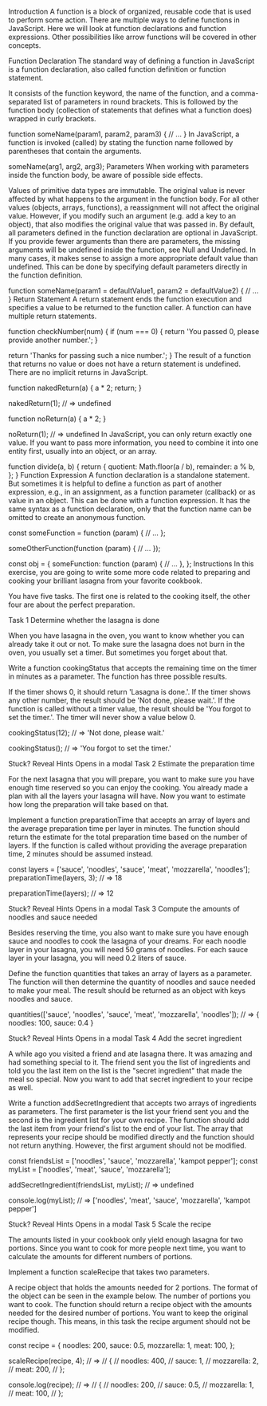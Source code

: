 Introduction
A function is a block of organized, reusable code that is used to perform some action. There are multiple ways to define functions in JavaScript. Here we will look at function declarations and function expressions. Other possibilities like arrow functions will be covered in other concepts.

Function Declaration
The standard way of defining a function in JavaScript is a function declaration, also called function definition or function statement.

It consists of the function keyword, the name of the function, and a comma-separated list of parameters in round brackets. This is followed by the function body (collection of statements that defines what a function does) wrapped in curly brackets.

function someName(param1, param2, param3) {
  // ...
}
In JavaScript, a function is invoked (called) by stating the function name followed by parentheses that contain the arguments.

someName(arg1, arg2, arg3);
Parameters
When working with parameters inside the function body, be aware of possible side effects.

Values of primitive data types are immutable. The original value is never affected by what happens to the argument in the function body.
For all other values (objects, arrays, functions), a reassignment will not affect the original value. However, if you modify such an argument (e.g. add a key to an object), that also modifies the original value that was passed in.
By default, all parameters defined in the function declaration are optional in JavaScript. If you provide fewer arguments than there are parameters, the missing arguments will be undefined inside the function, see Null and Undefined. In many cases, it makes sense to assign a more appropriate default value than undefined. This can be done by specifying default parameters directly in the function definition.

function someName(param1 = defaultValue1, param2 = defaultValue2) {
  // ...
}
Return Statement
A return statement ends the function execution and specifies a value to be returned to the function caller. A function can have multiple return statements.

function checkNumber(num) {
  if (num === 0) {
    return 'You passed 0, please provide another number.';
  }

  return 'Thanks for passing such a nice number.';
}
The result of a function that returns no value or does not have a return statement is undefined. There are no implicit returns in JavaScript.

function nakedReturn(a) {
  a * 2;
  return;
}

nakedReturn(1);
// => undefined

function noReturn(a) {
  a * 2;
}

noReturn(1);
// => undefined
In JavaScript, you can only return exactly one value. If you want to pass more information, you need to combine it into one entity first, usually into an object, or an array.

function divide(a, b) {
  return {
    quotient: Math.floor(a / b),
    remainder: a % b,
  };
}
Function Expression
A function declaration is a standalone statement. But sometimes it is helpful to define a function as part of another expression, e.g., in an assignment, as a function parameter (callback) or as value in an object. This can be done with a function expression. It has the same syntax as a function declaration, only that the function name can be omitted to create an anonymous function.

const someFunction = function (param) {
  // ...
};

someOtherFunction(function (param) {
  // ...
});

const obj = {
  someFunction: function (param) {
    // ...
  },
};
Instructions
In this exercise, you are going to write some more code related to preparing and cooking your brilliant lasagna from your favorite cookbook.

You have five tasks. The first one is related to the cooking itself, the other four are about the perfect preparation.

Task 1
Determine whether the lasagna is done

When you have lasagna in the oven, you want to know whether you can already take it out or not. To make sure the lasagna does not burn in the oven, you usually set a timer. But sometimes you forget about that.

Write a function cookingStatus that accepts the remaining time on the timer in minutes as a parameter. The function has three possible results.

If the timer shows 0, it should return 'Lasagna is done.'.
If the timer shows any other number, the result should be 'Not done, please wait.'.
If the function is called without a timer value, the result should be 'You forgot to set the timer.'.
The timer will never show a value below 0.

cookingStatus(12);
// => 'Not done, please wait.'

cookingStatus();
// => 'You forgot to set the timer.'

Stuck? Reveal Hints
Opens in a modal
Task 2
Estimate the preparation time

For the next lasagna that you will prepare, you want to make sure you have enough time reserved so you can enjoy the cooking. You already made a plan with all the layers your lasagna will have. Now you want to estimate how long the preparation will take based on that.

Implement a function preparationTime that accepts an array of layers and the average preparation time per layer in minutes. The function should return the estimate for the total preparation time based on the number of layers. If the function is called without providing the average preparation time, 2 minutes should be assumed instead.

const layers = ['sauce', 'noodles', 'sauce', 'meat', 'mozzarella', 'noodles'];
preparationTime(layers, 3);
// => 18

preparationTime(layers);
// => 12

Stuck? Reveal Hints
Opens in a modal
Task 3
Compute the amounts of noodles and sauce needed

Besides reserving the time, you also want to make sure you have enough sauce and noodles to cook the lasagna of your dreams. For each noodle layer in your lasagna, you will need 50 grams of noodles. For each sauce layer in your lasagna, you will need 0.2 liters of sauce.

Define the function quantities that takes an array of layers as a parameter. The function will then determine the quantity of noodles and sauce needed to make your meal. The result should be returned as an object with keys noodles and sauce.

quantities(['sauce', 'noodles', 'sauce', 'meat', 'mozzarella', 'noodles']);
// => { noodles: 100, sauce: 0.4 }

Stuck? Reveal Hints
Opens in a modal
Task 4
Add the secret ingredient

A while ago you visited a friend and ate lasagna there. It was amazing and had something special to it. The friend sent you the list of ingredients and told you the last item on the list is the "secret ingredient" that made the meal so special. Now you want to add that secret ingredient to your recipe as well.

Write a function addSecretIngredient that accepts two arrays of ingredients as parameters. The first parameter is the list your friend sent you and the second is the ingredient list for your own recipe. The function should add the last item from your friend's list to the end of your list. The array that represents your recipe should be modified directly and the function should not return anything. However, the first argument should not be modified.

const friendsList = ['noodles', 'sauce', 'mozzarella', 'kampot pepper'];
const myList = ['noodles', 'meat', 'sauce', 'mozzarella'];

addSecretIngredient(friendsList, myList);
// => undefined

console.log(myList);
// => ['noodles', 'meat', 'sauce', 'mozzarella', 'kampot pepper']

Stuck? Reveal Hints
Opens in a modal
Task 5
Scale the recipe

The amounts listed in your cookbook only yield enough lasagna for two portions. Since you want to cook for more people next time, you want to calculate the amounts for different numbers of portions.

Implement a function scaleRecipe that takes two parameters.

A recipe object that holds the amounts needed for 2 portions. The format of the object can be seen in the example below.
The number of portions you want to cook.
The function should return a recipe object with the amounts needed for the desired number of portions. You want to keep the original recipe though. This means, in this task the recipe argument should not be modified.

const recipe = {
  noodles: 200,
  sauce: 0.5,
  mozzarella: 1,
  meat: 100,
};

scaleRecipe(recipe, 4);
// =>
// {
//   noodles: 400,
//   sauce: 1,
//   mozzarella: 2,
//   meat: 200,
// };

console.log(recipe);
// =>
// {
//   noodles: 200,
//   sauce: 0.5,
//   mozzarella: 1,
//   meat: 100,
// };